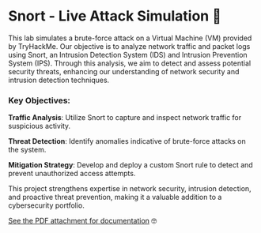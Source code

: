 
# Snort - Live Attack Simulation :pig:

This lab simulates a brute-force attack on a Virtual Machine (VM) provided by TryHackMe. Our objective is to analyze network traffic and packet logs using Snort, an Intrusion Detection System (IDS) and Intrusion Prevention System (IPS). Through this analysis, we aim to detect and assess potential security threats, enhancing our understanding of network security and intrusion detection techniques.

### Key Objectives:
**Traffic Analysis**: Utilize Snort to capture and inspect network traffic for suspicious activity.

**Threat Detection**: Identify anomalies indicative of brute-force attacks on the system.

**Mitigation Strategy**: Develop and deploy a custom Snort rule to detect and prevent unauthorized access attempts.

This project strengthens expertise in network security, intrusion detection, and proactive threat prevention, making it a valuable addition to a cybersecurity portfolio.

<ins>See the PDF attachment for documentation</ins> :nerd_face:






